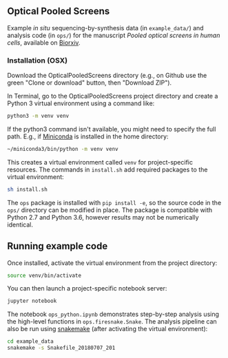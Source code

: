 ## Optical Pooled Screens

Example _in situ_ sequencing-by-synthesis data (in `example_data/`) and analysis code (in `ops/`) for the manuscript *Pooled optical screens in human cells*, available on [Biorxiv](https://www.biorxiv.org/content/early/2018/08/02/383943).


### Installation (OSX)

Download the OpticalPooledScreens directory (e.g., on Github use the green "Clone or download" button, then "Download ZIP").

In Terminal, go to the OpticalPooledScreens project directory and create a Python 3 virtual environment using a command like:

```bash
python3 -m venv venv
```

If the python3 command isn't available, you might need to specify the full path. E.g., if [Miniconda](https://conda.io/miniconda.html) is installed in the home directory:

```bash
~/miniconda3/bin/python -m venv venv
```

This creates a virtual environment called `venv` for project-specific resources. The commands in `install.sh` add required packages to the virtual environment:

```bash
sh install.sh
```

The `ops` package is installed with `pip install -e`, so the source code in the `ops/` directory can be modified in place. The package is compatible with  Python 2.7 and Python 3.6, however results may not be numerically identical.

## Running example code

Once installed, activate the virtual environment from the project directory:

```bash
source venv/bin/activate
```

You can then launch a project-specific notebook server:


```bash
jupyter notebook
```

The notebook `ops_python.ipynb` demonstrates step-by-step analysis using the high-level functions in `ops.firesnake.Snake`. The analysis pipeline can also be run using [snakemake](https://snakemake.readthedocs.io/en/stable/) (after activating the virtual environment):


```bash
cd example_data
snakemake -s Snakefile_20180707_201
```
